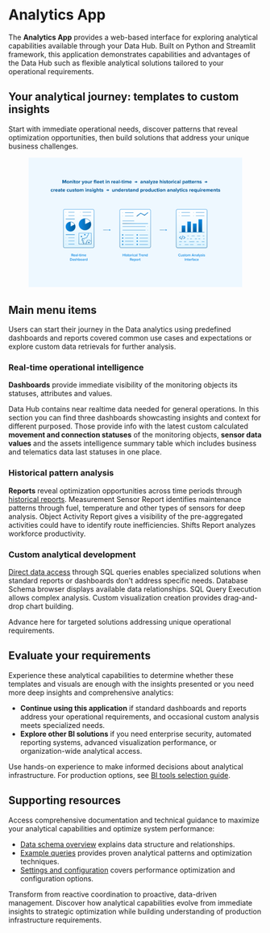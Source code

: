 # Analytics App

The **Analytics App** provides a web-based interface for exploring analytical capabilities available through your Data Hub. Built on Python and Streamlit framework, this application demonstrates capabilities and advantages of the Data Hub such as flexible analytical solutions tailored to your operational requirements.

## Your analytical journey: templates to custom insights

Start with immediate operational needs, discover patterns that reveal optimization opportunities, then build solutions that address your unique business challenges.

<figure><img src="../.gitbook/assets/image (4).png" alt=""><figcaption></figcaption></figure>

## Main menu items

Users can start their journey in the Data analytics using predefined dashboards and reports covered common use cases and expectations or explore custom data retrievals for further analysis.

### Real-time operational intelligence

**Dashboards** provide immediate visibility of the monitoring objects its statuses, attributes and values.

Data Hub contains near realtime data needed for general operations. In this section you can find three dashboards showcasting insights and context for different purposed. Those provide info with the latest custom calculated **movement and connection statuses** of the monitoring objects, **sensor data values** and the assets intelligence summary table which includes business and telematics data last statuses in one place.

### Historical pattern analysis

**Reports** reveal optimization opportunities across time periods through [historical reports](../data-hub/analytic-data-hub-app/historical-reports.md). Measurement Sensor Report identifies maintenance patterns through fuel, temperature and other types of sensors for deep analysis. Object Activity Report gives a visibility of the pre-aggregated activities could have to identify route inefficiencies. Shifts Report analyzes workforce productivity.

### Custom analytical development

[Direct data access](custom-analysis-sql-configurator/) through SQL queries enables specialized solutions when standard reports or dashboards don't address specific needs. Database Schema browser displays available data relationships. SQL Query Execution allows complex analysis. Custom visualization creation provides drag-and-drop chart building.

Advance here for targeted solutions addressing unique operational requirements.

## Evaluate your requirements

Experience these analytical capabilities to determine whether these templates and visuals are enough with the insights presented or you need more deep insights and comprehensive analytics:

* **Continue using this application** if standard dashboards and reports address your operational requirements, and occasional custom analysis meets specialized needs.
* **Explore other BI solutions** if you need enterprise security, automated reporting systems, advanced visualization performance, or organization-wide analytical access.

Use hands-on experience to make informed decisions about analytical infrastructure. For production options, see [BI tools selection guide](../data-hub/connection-setup/selecting-bi-tools/).

## Supporting resources

Access comprehensive documentation and technical guidance to maximize your analytical capabilities and optimize system performance:

* [Data schema overview](../data-hub/schema-overview/) explains data structure and relationships.
* [Example queries](../example-queries/) provides proven analytical patterns and optimization techniques.
* [Settings and configuration](../data-hub/analytic-data-hub-app/settings-and-configuration.md) covers performance optimization and configuration options.

Transform from reactive coordination to proactive, data-driven management. Discover how analytical capabilities evolve from immediate insights to strategic optimization while building understanding of production infrastructure requirements.
